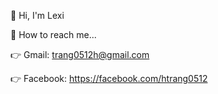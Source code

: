 🐢 Hi, I'm Lexi

🔮 How to reach me...


👉 Gmail: trang0512h@gmail.com

👉 Facebook: https://facebook.com/htrang0512
